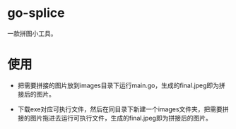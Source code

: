 # go-splice
一款拼图小工具。

# 使用
- 把需要拼接的图片放到images目录下运行main.go，生成的final.jpeg即为拼接后的图片。


- 下载exe对应可执行文件，然后在同目录下新建一个images文件夹，把需要拼接的图片拖进去运行可执行文件，生成的final.jpeg即为拼接后的图片。
